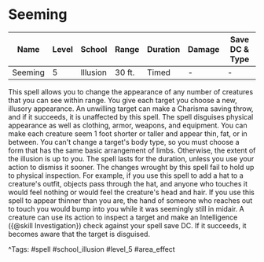 # Seeming

| Name | Level | School | Range | Duration | Damage | Save DC & Type |
|------|-------|--------|-------|----------|--------|----------------|
| Seeming | 5 | Illusion | 30 ft. | Timed | - | - |

This spell allows you to change the appearance of any number of creatures that you can see within range. You give each target you choose a new, illusory appearance. An unwilling target can make a Charisma saving throw, and if it succeeds, it is unaffected by this spell. The spell disguises physical appearance as well as clothing, armor, weapons, and equipment. You can make each creature seem 1 foot shorter or taller and appear thin, fat, or in between. You can't change a target's body type, so you must choose a form that has the same basic arrangement of limbs. Otherwise, the extent of the illusion is up to you. The spell lasts for the duration, unless you use your action to dismiss it sooner. The changes wrought by this spell fail to hold up to physical inspection. For example, if you use this spell to add a hat to a creature's outfit, objects pass through the hat, and anyone who touches it would feel nothing or would feel the creature's head and hair. If you use this spell to appear thinner than you are, the hand of someone who reaches out to touch you would bump into you while it was seemingly still in midair. A creature can use its action to inspect a target and make an Intelligence ({@skill Investigation}) check against your spell save DC. If it succeeds, it becomes aware that the target is disguised.

^Tags: #spell #school_illusion #level_5 #area_effect